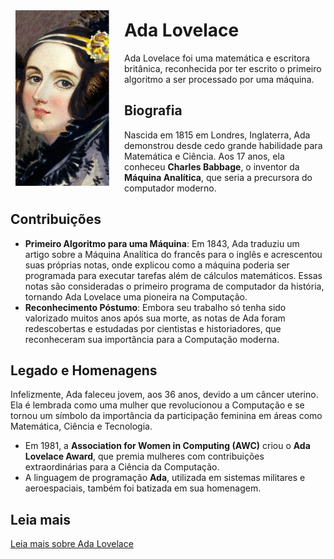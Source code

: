 <div style="float: left; margin: 0.5rem; padding: 1rem 1rem 1rem 0;">
    <img src="Ada Lovelace.png" alt="Fotografia de Ada Lovelace" style="width: 150px;">
</div>

# Ada Lovelace

Ada Lovelace foi uma matemática e escritora britânica, reconhecida por ter escrito o primeiro algoritmo a ser processado por uma máquina.

## Biografia

Nascida em 1815 em Londres, Inglaterra, Ada demonstrou desde cedo grande habilidade para Matemática e Ciência. Aos 17 anos, ela conheceu **Charles Babbage**, o inventor da **Máquina Analítica**, que seria a precursora do computador moderno.

## Contribuições

- **Primeiro Algoritmo para uma Máquina**: Em 1843, Ada traduziu um artigo sobre a Máquina Analítica do francês para o inglês e acrescentou suas próprias notas, onde explicou como a máquina poderia ser programada para executar tarefas além de cálculos matemáticos. Essas notas são consideradas o primeiro programa de computador da história, tornando Ada Lovelace uma pioneira na Computação.
- **Reconhecimento Póstumo**: Embora seu trabalho só tenha sido valorizado muitos anos após sua morte, as notas de Ada foram redescobertas e estudadas por cientistas e historiadores, que reconheceram sua importância para a Computação moderna.

## Legado e Homenagens

Infelizmente, Ada faleceu jovem, aos 36 anos, devido a um câncer uterino. Ela é lembrada como uma mulher que revolucionou a Computação e se tornou um símbolo da importância da participação feminina em áreas como Matemática, Ciência e Tecnologia.

- Em 1981, a **Association for Women in Computing (AWC)** criou o **Ada Lovelace Award**, que premia mulheres com contribuições extraordinárias para a Ciência da Computação.
- A linguagem de programação **Ada**, utilizada em sistemas militares e aeroespaciais, também foi batizada em sua homenagem.

## Leia mais

[Leia mais sobre Ada Lovelace](https://pt.wikipedia.org/wiki/Ada_Lovelace)
